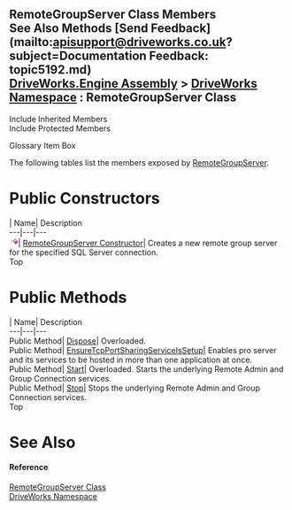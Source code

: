RemoteGroupServer Class Members   
See Also Methods [Send Feedback](mailto:apisupport@driveworks.co.uk?subject=Documentation Feedback: topic5192.md)  
[DriveWorks.Engine Assembly](topic2156.md) > [DriveWorks Namespace](topic2159.md) : RemoteGroupServer Class  
---  
  
Include Inherited Members    
Include Protected Members  


Glossary Item Box

The following tables list the members exposed by [RemoteGroupServer](topic5192.md).

# Public Constructors

| Name| Description  
---|---|---  
![Public Constructor](dotnetimages/publicConstructor.gif)| [RemoteGroupServer Constructor](topic5198.md)| Creates a new remote group server for the specified SQL Server connection.   
Top

# Public Methods

| Name| Description  
---|---|---  
Public Method| [Dispose](topic5199.md)| Overloaded.   
Public Method| [EnsureTcpPortSharingServiceIsSetup](topic5202.md)| Enables pro server and its services to be hosted in more than one application at once.   
Public Method| [Start](topic5203.md)| Overloaded. Starts the underlying Remote Admin and Group Connection services.   
Public Method| [Stop](topic5206.md)| Stops the underlying Remote Admin and Group Connection services.   
Top

# See Also

#### Reference

[RemoteGroupServer Class](topic5192.md)   
[DriveWorks Namespace](topic2159.md)


